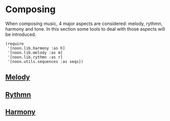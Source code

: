 
# Composing

When composing music, 4 major aspects are considered: melody, rythmn, harmony and tone. In this section some tools to deal with those aspects will be introduced.

    (require
     '[noon.lib.harmony :as h]
     '[noon.lib.melody :as m]
     '[noon.lib.rythmn :as r]
     '[noon.utils.sequences :as seqs])


## [Melody](03-Composing/01-Melody.md)


## [Rythmn](03-Composing/02-Rythmn.md)


## [Harmony](03-Composing/03-Harmony.md)

